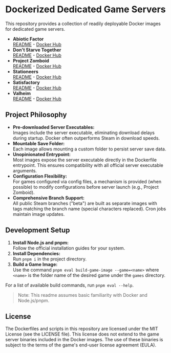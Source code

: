 # Dockerized Dedicated Game Servers

This repository provides a collection of readily deployable Docker images for dedicated game servers.

- **Abiotic Factor**  
  [README](games/abiotic-factor/README.md) -
  [Docker Hub](https://hub.docker.com/r/kevinresol/abiotic-factor-dedicated-server/tags)
- **Don't Starve Together**  
  [README](games/dont-starve-together/README.md) -
  [Docker Hub](https://hub.docker.com/r/kevinresol/dont-starve-together-dedicated-server/tags)
- **Project Zomboid**  
  [README](games/project-zomboid/README.md) -
  [Docker Hub](https://hub.docker.com/r/kevinresol/project-zomboid-dedicated-server/tags)
- **Stationeers**  
  [README](games/stationeers/README.md) -
  [Docker Hub](https://hub.docker.com/r/kevinresol/stationeers-dedicated-server/tags)
- **Satisfactory**  
  [README](games/satisfactory/README.md) -
  [Docker Hub](https://hub.docker.com/r/kevinresol/satisfactory-dedicated-server/tags)
- **Valheim**  
  [README](games/valheim/README.md) -
  [Docker Hub](https://hub.docker.com/r/kevinresol/valheim-dedicated-server/tags)

## Project Philosophy

- **Pre-downloaded Server Executables:**  
  Images include the server executable, eliminating download delays during startup. Docker often outperforms Steam in download speeds.
- **Mountable Save Folder:**  
  Each image allows mounting a custom folder to persist server save data.
- **Unopinionated Entrypoint:**  
  Most images expose the server executable directly in the Dockerfile entrypoint. This ensures compatibility with all official server executable arguments.
- **Configuration Flexibility:**  
  For games configured via config files, a mechanism is provided (when possible) to modify configurations before server launch (e.g., Project Zomboid).
- **Comprehensive Branch Support:**  
  All public Steam branches ("beta") are built as separate images with tags matching the branch name (special characters replaced). Cron jobs maintain image updates.

## Development Setup

1. **Install Node.js and pnpm:**  
   Follow the official installation guides for your system.
1. **Install Dependencies:**  
   Run `pnpm i` in the project directory.
1. **Build a Game Image:**  
   Use the command `pnpm eval build-game-image --game=<name>` where `<name>` is the folder name of the desired game under the `games` directory.

For a list of available build commands, run `pnpm eval --help`.

> Note: This readme assumes basic familiarity with Docker and Node.js/pnpm.

## License

The Dockerfiles and scripts in this repository are licensed under the MIT License (see the LICENSE file). This license does not extend to the game server binaries included in the Docker images. The use of these binaries is subject to the terms of the game's end-user license agreement (EULA).
